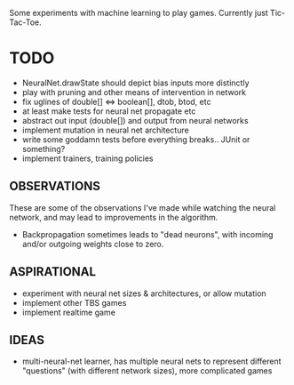Some experiments with machine learning to play games. Currently just
  Tic-Tac-Toe.

TODO
====
- NeuralNet.drawState should depict bias inputs more distinctly
- play with pruning and other means of intervention in network
- fix uglines of double[] <=> boolean[], dtob, btod, etc
- at least make tests for neural net propagate etc
- abstract out input (double[]) and output from neural networks
- implement mutation in neural net architecture
- write some goddamn tests before everything breaks.. JUnit or something?
- implement trainers, training policies

OBSERVATIONS
------------
These are some of the observations I've made while watching the neural network,
  and may lead to improvements in the algorithm.
- Backpropagation sometimes leads to "dead neurons", with incoming and/or
  outgoing weights close to zero.

ASPIRATIONAL
------------
- experiment with neural net sizes & architectures, or allow mutation
- implement other TBS games
- implement realtime game

IDEAS
-----
- multi-neural-net learner, has multiple neural nets to represent different
  "questions" (with different network sizes), more complicated games
